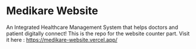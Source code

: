 # Medikare Website

An Integrated Healthcare Management System that helps doctors and patient digitally connect! This is the repo for the website counter part. Visit it here : https://medikare-website.vercel.app/
